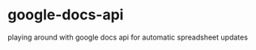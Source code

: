 google-docs-api
===============

playing around with google docs api for automatic spreadsheet updates
